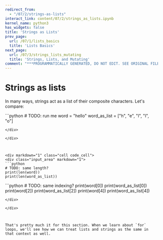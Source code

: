 ```yaml
---
redirect_from:
  - "/07/2/strings-as-lists"
interact_link: content/07/2/strings_as_lists.ipynb
kernel_name: python3
has_widgets: false
title: 'Strings as Lists'
prev_page:
  url: /07/1/lists_basics
  title: 'Lists Basics'
next_page:
  url: /07/3/strings_lists_mutating
  title: 'Strings, Lists, and Mutating'
comment: "***PROGRAMMATICALLY GENERATED, DO NOT EDIT. SEE ORIGINAL FILES IN /content***"
---
```



Strings as lists
==========

In many ways, strings act as a list of their composite characters. Let's compare:



<div markdown="1" class="cell code_cell">
<div class="input_area" markdown="1">
```python
# TODO: run me
word = "hello"
word_as_list = ["h", "e", "l", "l", "o"]

```
</div>

</div>



<div markdown="1" class="cell code_cell">
<div class="input_area" markdown="1">
```python
# TODO: same length?
print(len(word))
print(len(word_as_list))

```
</div>

</div>



<div markdown="1" class="cell code_cell">
<div class="input_area" markdown="1">
```python
# TODO: same indexing?
print(word[0])
print(word_as_list[0])
print(word[2])
print(word_as_list[2])
print(word[4])
print(word_as_list[4])

```
</div>

</div>



That's pretty much it for this section. When we learn about `for` loops, we'll see how we can treat lists and strings as the same in that context as well.

